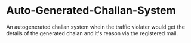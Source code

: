 # Auto-Generated-Challan-System
An autogenerated challan system whein the traffic violater would get the details of the generated chalan and it's reason via the registered mail.
